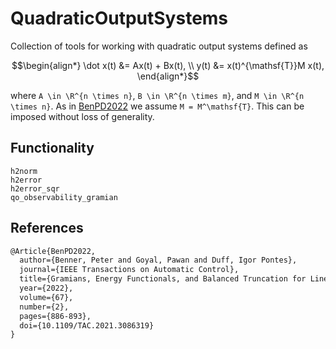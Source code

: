 # QuadraticOutputSystems

Collection of tools for working with quadratic output systems defined as
```math
\begin{align*}
\dot x(t) &= Ax(t) + Bx(t), \\
y(t) &= x(t)^{\mathsf{T}}M x(t),
\end{align*}
```
where ``A \in \R^{n \times n}``, ``B \in \R^{n \times m}``, and ``M \in \R^{n \times n}``. As in [BenPD2022](#References) we assume ``M = M^\mathsf{T}``. This can be imposed without loss of generality.

## Functionality

```@docs
h2norm
h2error
h2error_sqr
qo_observability_gramian
```

## References

```latex
@Article{BenPD2022,
  author={Benner, Peter and Goyal, Pawan and Duff, Igor Pontes},
  journal={IEEE Transactions on Automatic Control}, 
  title={Gramians, Energy Functionals, and Balanced Truncation for Linear Dynamical Systems With Quadratic Outputs}, 
  year={2022},
  volume={67},
  number={2},
  pages={886-893},
  doi={10.1109/TAC.2021.3086319}
}
```
